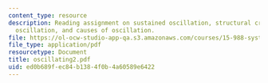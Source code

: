 ```yaml
---
content_type: resource
description: Reading assignment on sustained oscillation, structural criteria for
  oscillation, and causes of oscillation.
file: https://ol-ocw-studio-app-qa.s3.amazonaws.com/courses/15-988-system-dynamics-self-study-fall-1998-spring-1999/ed0b689fec84b1384f0b4a60589e6422_oscillating2.pdf
file_type: application/pdf
resourcetype: Document
title: oscillating2.pdf
uid: ed0b689f-ec84-b138-4f0b-4a60589e6422
---
```

